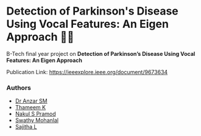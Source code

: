 # Detection of Parkinson's Disease Using Vocal Features: An Eigen Approach 🤖🧠


B-Tech final year project on **Detection of Parkinson’s Disease Using Vocal Features: An Eigen Approach**

Publication Link: https://ieeexplore.ieee.org/document/9673634

### **Authors**
- [Dr Anzar SM](https://www.linkedin.com/in/dr-anzar-s-m-728949b2/)
- [Thameem K](https://www.thameem.me)
- [Nakul S Pramod](https://www.linkedin.com/in/nakul-s-pramod-6ba2041a0/)
- [Swathy Mohanlal](https://www.linkedin.com/in/swathy-mohanlal-b94246198/)
- [Sajitha L](https://www.linkedin.com/in/sajitha-l-739036182/)